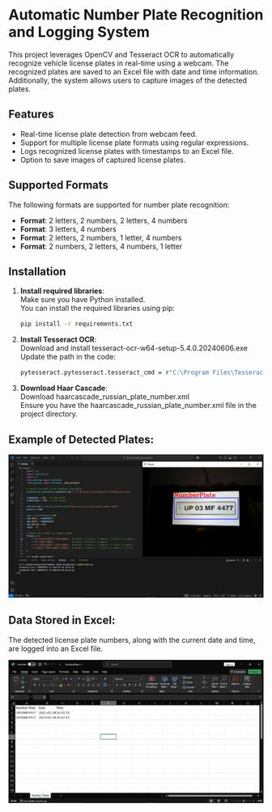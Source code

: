 # Automatic Number Plate Recognition and Logging System

This project leverages OpenCV and Tesseract OCR to automatically recognize vehicle license plates in real-time using a webcam. The recognized plates are saved to an Excel file with date and time information. Additionally, the system allows users to capture images of the detected plates.

## Features
- Real-time license plate detection from webcam feed.
- Support for multiple license plate formats using regular expressions.
- Logs recognized license plates with timestamps to an Excel file.
- Option to save images of captured license plates.

## Supported Formats
The following formats are supported for number plate recognition:

- **Format**: 2 letters, 2 numbers, 2 letters, 4 numbers
- **Format**: 3 letters, 4 numbers
- **Format**: 2 letters, 2 numbers, 1 letter, 4 numbers
- **Format**: 2 numbers, 2 letters, 4 numbers, 1 letter

## Installation

1. **Install required libraries**:\
    Make sure you have Python installed.\
    You can install the required libraries using pip:
    ```bash
    pip install -r requirements.txt
    ```
2.  **Install Tesseract OCR**:\
    Download and install tesseract-ocr-w64-setup-5.4.0.20240606.exe\
    Update the path in the code:
    ```bash
    pytesseract.pytesseract.tesseract_cmd = r"C:\Program Files\Tesseract-OCR\tesseract.exe"
    ```
3. **Download Haar Cascade**:\
    Download haarcascade_russian_plate_number.xml\
    Ensure you have the haarcascade_russian_plate_number.xml file in the project directory.

## Example of Detected Plates:
![Example of Detected Plates](https://github.com/h4kr7/Automatic_Number_Plate_Recognition_and_Logging_System/blob/main/Images/image1.png)
## Data Stored in Excel:
The detected license plate numbers, along with the current date and time, are logged into an Excel file.

![Data Stored in Excel](https://github.com/h4kr7/Automatic_Number_Plate_Recognition_and_Logging_System/blob/main/Images/image2.png)
